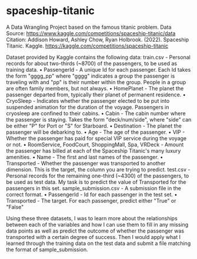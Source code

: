 # spaceship-titanic
A Data Wrangling Project based on the famous titanic problem.
Data Source: https://www.kaggle.com/competitions/spaceship-titanic/data
Citation: Addison Howard, Ashley Chow, Ryan Holbrook. (2022). Spaceship Titanic. Kaggle. https://kaggle.com/competitions/spaceship-titanic

Dataset provided by Kaggle contains the following data:
train.csv - Personal records for about two-thirds (~8700) of the passengers, to be used as training data.
• PassengerId - A unique Id for each passenger. Each Id takes the form "gggg_pp" where "gggg" indicates a group the passenger is traveling with and "pp" is their number within the group. People in a group are often family members, but not always.
• HomePlanet - The planet the passenger departed from, typically their planet of permanent residence.
• CryoSleep - Indicates whether the passenger elected to be put into suspended animation for the duration of the voyage. Passengers in cryosleep are confined to their cabins.
• Cabin - The cabin number where the passenger is staying. Takes the form "deck/num/side", where "side" can be either "P" for Port or "S" for Starboard.
• Destination - The planet the passenger will be debarking to.
• Age - The age of the passenger.
• VIP - Whether the passenger has paid for special VIP service during the voyage or not.
• RoomService, FoodCourt, ShoppingMall, Spa, VRDeck - Amount the passenger has billed at each of the Spaceship Titanic's many luxury amenities.
• Name - The first and last names of the passenger.
• Transported - Whether the passenger was transported to another dimension. This is the target, the column you are trying to predict.
test.csv - Personal records for the remaining one-third (~4300) of the passengers, to be used as test data. My task is to predict the value of Transported for the passengers in this set.
sample_submission.csv - A submission file in the correct format.
• PassengerId - Id for each passenger in the test set.
• Transported - The target. For each passenger, predict either "True" or "False"

Using these three datasets, I was to learn more about the relationships between each of the variables and how I can use them to fill in any missing data points as well as predict the outcome of whether the passenger was transported with a certain degree of success. Then I would apply what I learned through the training data on the test data and submit a file matching the format of sample_submission.
